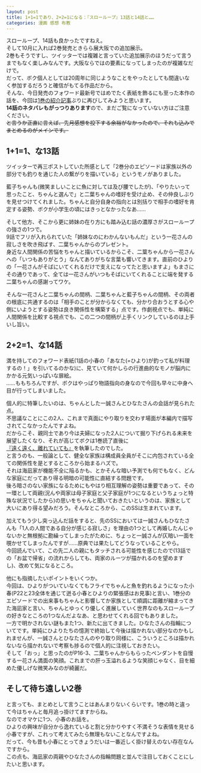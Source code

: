 ```yaml
---
layout: post
title: 1+1=1であり、2+2=1になる：『スローループ』13話と14話と……
categories: 漫画 感想 布教
---
```


スローループ、14話も良かったですねえ。  
そして10月に入れば2巻発売ときらら展大阪での追加展示。  
2巻もそうですし、ツイッターでは複雑と言っていた追加展示のほうだって言うまでもなく楽しみなんです。大阪ならではの要素になってしまったのが複雑なだけで。  
だって、ボク個人としては20周年に同じようなことをやったとしても間違いなく参加するだろうと確信がもてる作品だから。  
そんな、今日発売のフォワード最新号ではめでたく表紙を飾るにも至った本作の話を、今回は[1巻の紹介記事](/2019-03-12-comic/)ぶりに再びしてみようと思います。  
**14話のネタバレもがっつりあります**ので、まだご覧になっていない方はご注意ください。  
~~と言うか正直に言えば、先月感想を投下する余裕がなかったので、それも込みでまとめるのがメインです。~~

## 1+1=1、な13話

ツイッターで再三ポストしていた所感として「2巻分のエピソードは家族以外の部分でも釣りを通じた人の繋がりを描いている」というモノがありました。

藍子ちゃんも(微笑ましいことに魚に対しては及び腰でしたが)、「やりたいって思ったこと、ちゃんと選んで」と二葉ちゃんの嗜好を受け止め、その仲良しぶりを見せつけてくれました。ちゃんと自分自身の指向とは別括りで相手の嗜好を肯定する姿勢、ボクが小学生の頃にはきっとなかったなあ……

そして他方、そこから更に姉妹の在り方にも踏み込む話の濃厚さがスローループの強さの1つで。  
9話でフリが入れられていた「姉妹なのにわかんないもんだ」という一花さんの寂しさを吹き飛ばす、二葉ちゃんからのプレゼント。  
身近な人間関係の苦悩をちゃんと描いているからこそ、二葉ちゃんから一花さんへの「いつもありがとう」なんてありがちな言葉も響いてきます。直前のひよりの「一花さんがそばにいてくれるだけで支えになってたと思いますよ」もまさにその通りであって、全ては一花さんがいつもそばにいてくれることに端を発する二葉ちゃんの感謝ってワケ。

そんな一花さんと二葉ちゃんの間柄、二葉ちゃんと藍子ちゃんの間柄、その両者の根底に共通するのは「相手のことが分からなくても、分かり合おうとする心や側にいようとする姿勢は良き関係性を構築する」点です。作劇視点でも、単純に人間関係を比較する視点でも、この二つの間柄が上手くリンクしているのは上手いし旨い。

## 2+2=1、な14話

満を持してのフォワード表紙(1話の小春の「あなた(=ひより)が釣って私が料理するの！」を引いてるのかな)に、見ていて何かしらの行進曲的なモノが脳内にかかる元気いっぱいな扉絵。  
……ももちろんですが、ボクはやっぱり物語指向の身なので今回も早々に中身へ目が行ってしまいました。

個人的に特筆したいのは、ちゃんとした一誠さんとひなたさんの会話が見られた点。  
不思議なことにこの2人、これまで真面にやり取りを交わす場面が本編内で描写されてこなかったんですよね。  
だからこそ、親同士であり今は夫婦になった2人について掘り下げられる未来を展望したくなり、それが高じてボクは1巻読了直後に[『遠く遠く、離れていても』](https://www.pixiv.net/novel/show.php?id=10884098)を執筆したのでした。  
と言うのも、一般論として、健全な家族は構成員全員がそこに内包されている全ての関係性を是とするところから始まるハズで。  
それは海凪家が機能不全に陥るかも、とかそんな暗い予測でも何でもなく、どんな家庭にだってあり得る明暗の可能性に直結する問題です。  
後ろ暗さのない家族になるためにもやはり相互理解の姿勢は重要であって、その一環として両親(況んや両家は母子家庭と父子家庭が1つになるというちょっと特殊な状況でしたから)の思いをちゃんと聞いておきたいというのは、家族として大いにあり得る望みだろう。そんなところから、このSSは生まれています。

加えてもう少し突っ込んだ話をすると、先のSSにおいては一誠さんもひなたさんも「1人の人間である自分が感じる寂しさ」を理由の1つとして再婚したんじゃないかと無根拠に勘繰ってしまったがために、ちょっと一誠さんが仄暗い一面を覗かせてしまったんですが……原典では果たしてどうなっていることやら。  
今回読んでいて、この先二人の親にもタッチされる可能性を感じたので(13話での「お盆で帰省」の流れからしても、両家のルーツが描かれるのを望めますし)、改めて気になるところ。

他にも指摘したいポイントをいくつか。  
今回は、ひよりがついていなくてもフライでちゃんと魚を釣れるようになった小春(P22と23全体を通じて迸る小春とひよりの緊張感はお見事)と言い、1巻分のエピソードでの出来事もちゃんと影響してか家族として順調に距離が縮まってきた海凪家と言い、ちゃんとゆっくり優しく進展していく世界なのもスローループの好きなところの1つなんだよなあ、と思わせてくれる回でもありました。  
一方で明かされない謎もまた1つ、新たに出てきました。ひなたさんの指輪についてです。単純にひよりたちの憶測で終始して今後は描かれない部分なのかもしれませんが、一誠さんとひなたさんのやり取り同様に、こういうところは描かれないなら描かれないで考察も捗るので個人的に注視しておきたい。  
そして「おっ」と思ったのがP16-3、二葉ちゃんからもらったペンダントを自慢する一花さん満面の笑顔。これまでの肝っ玉溢れるような笑顔じゃなく、目を細めた優しげな微笑みなのが綺麗だ。

## そして待ち遠しい2巻

と言っても、まとめとして言うことはあんまりないくらいです。1巻の時と違って今はちゃんと毎月追っ掛けてますからね。  
なのでオマケに1つ、小春のお話を。  
ひよりの興味が自分から逸れていると割と分かりやすく不満そうな表情を見せる小春ですが、これって考えてみたら無理もないことなんですよね。  
だって、今も昔も小春にとってきょうだいは一番近しく掛け替えのない存在なんですから。  
この点も、海凪家の両親やひなたさんの指輪問題と並んで注目しておくことにしたいと思います。
